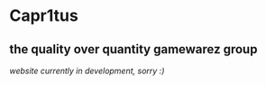 # Capr1tus
## the quality over quantity gamewarez group
*website currently in development, sorry :)*
